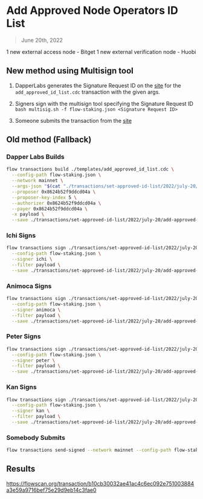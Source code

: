 # Add Approved Node Operators ID List

> June 20th, 2022

1 new external access node - Bitget
1 new external verification node - Huobi

## New method using Multisign tool

1. DapperLabs generates the Signature Request ID on the [site](https://flow-multisig-git-service-account-onflow.vercel.app/mainnet) for the `add_approved_id_list.cdc` transaction with the given args.

2. Signers sign with the multisign tool specifying the Signature Request ID
   `bash multisig.sh -f flow-staking.json <Signature Request ID>`

3. Someone submits the transaction from the [site](https://flow-multisig-git-service-account-onflow.vercel.app/mainnet)

## Old method (Fallback)

### Dapper Labs Builds

```sh
flow transactions build ./templates/add_approved_id_list.cdc \
  --config-path flow-staking.json \
  --network mainnet \
  --args-json "$(cat "./transactions/set-approved-id-list/2022/july-20/arguments.json")" \
  --proposer 0x8624b52f9ddcd04a \
  --proposer-key-index 5 \
  --authorizer 0x8624b52f9ddcd04a \
  --payer 0x8624b52f9ddcd04a \
  -x payload \
  --save ./transactions/set-approved-id-list/2022/july-20/add-approved-list-july-20-unsigned.rlp
```

### Ichi Signs

```sh
flow transactions sign ./transactions/set-approved-id-list/2022/july-20/add-approved-list-july-20-unsigned.rlp \
  --config-path flow-staking.json \
  --signer ichi \
  --filter payload \
  --save ./transactions/set-approved-id-list/2022/july-20/add-approved-list-july-20-sig-1.rlp
```

### Animoca Signs

```sh
flow transactions sign ./transactions/set-approved-id-list/2022/july-20/add-approved-list-july-20-sig-1.rlp \
  --config-path flow-staking.json \
  --signer animoca \
  --filter payload \
  --save ./transactions/set-approved-id-list/2022/july-20/add-approved-list-july-20-sig-2.rlp
```

### Peter Signs

```sh
flow transactions sign ./transactions/set-approved-id-list/2022/july-20/add-approved-list-july-20-sig-2.rlp \
  --config-path flow-staking.json \
  --signer peter \
  --filter payload \
  --save ./transactions/set-approved-id-list/2022/july-20/add-approved-list-july-20-sig-3.rlp
```

### Kan Signs

```sh
flow transactions sign ./transactions/set-approved-id-list/2022/july-20/add-approved-list-july-20-sig-3.rlp \
  --config-path flow-staking.json \
  --signer kan \
  --filter payload \
  --save ./transactions/set-approved-id-list/2022/july-20/add-approved-list-july-20-sig-complete.rlp
```

### Somebody Submits

```sh
flow transactions send-signed --network mainnet --config-path flow-staking.json ./transactions/set-approved-id-list/2022/july-20/add-approved-list-july-20-sig-complete.rlp
```

## Results

https://flowscan.org/transaction/b10cb30032ae41ac4c6ec092e751003884a3e59a9716bef75e29d9eb14c3fae0
